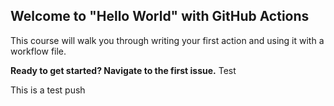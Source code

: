 ## Welcome to "Hello World" with GitHub Actions

This course will walk you through writing your first action and using it with a workflow file. 

**Ready to get started? Navigate to the first issue.**
Test 

This is a test push